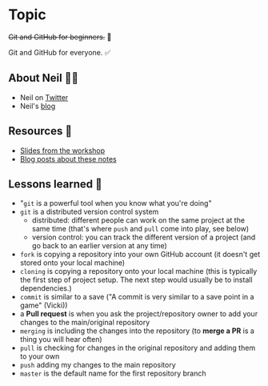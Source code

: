 # Topic

~~Git and GitHub for beginners.~~ 🤔

Git and GitHub for everyone. ✅

## About Neil 👨‍💻

- Neil on [Twitter](https://twitter.com/neilnjae)
- Neil's [blog](https://work.njae.me.uk)

## Resources 📕

- [Slides from the workshop](https://github.com/NeilNjae/git-workshop-slides)
- [Blog posts about these notes](https://work.njae.me.uk/tag/git/)

## Lessons learned 🤔

- "`git` is a powerful tool when you know what you're doing"
- `git` is a distributed version control system
  - distributed: different people can work on the same project at the same time (that's where `push` and `pull` come into play, see below)
  - version control: you can track the different version of a project (and go back to an earlier version at any time)
- `fork` is copying a repository into your own GitHub account (it doesn't get stored onto your local machine)
- `cloning` is copying a repository onto your local machine (this is typically the first step of project setup. The next step would usually be to install dependencies.)
- `commit` is similar to a save ("A commit is very similar to a save point in a game" (Vicki))
- a **Pull request** is when you ask the project/repository owner to add your changes to the main/original repository
- `merging` is including the changes into the repository (to **merge a PR** is a thing you will hear often)
- `pull` is checking for changes in the original repository and adding them to your own
- `push` adding my changes to the main repository
- `master` is the default name for the first repository branch
